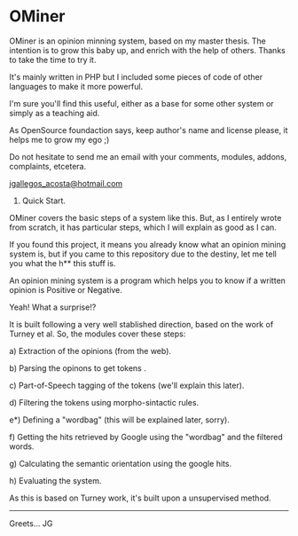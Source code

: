 # OMiner
OMiner is an opinion minning system, based on my master thesis. The intention is to grow this baby up, and enrich with the help of others. Thanks to take the time to try it.

It's mainly written in PHP but I included some pieces of code of other languages to make it more powerful.

I'm sure you'll find this useful, either as a base for some other system or simply as a teaching aid.

As OpenSource foundaction says, keep author's name and license please, it helps me to grow my ego ;)

Do not hesitate to send me an email with your comments, modules, addons, complaints, etcetera.

jgallegos_acosta@hotmail.com


1. Quick Start.

OMiner covers the basic steps of a system like this. But, as I entirely wrote from scratch, it has particular steps, which I will explain as good as I can.

If you found this project, it means you already know what an opinion mining system is, but if you came to this repository due to the destiny, let me tell you what the h** this stuff is.

An opinion mining system is a program which helps you to know if a written opinion is Positive or Negative.

Yeah! What a surprise!?

It is built following a very well stablished direction, based on the work of Turney et al.
So, the modules cover these steps:

a) Extraction of the opinions (from the web).

b) Parsing the opinons to get tokens .

c) Part-of-Speech tagging of the tokens (we'll explain this later).

d) Filtering the tokens using morpho-sintactic rules.

e*) Defining a "wordbag" (this will be explained later, sorry).

f) Getting the hits retrieved by Google using the "wordbag" and the filtered words.

g) Calculating the semantic orientation using the google hits.

h) Evaluating the system.

As this is based on Turney work, it's built upon a unsupervised method.

---
Greets... JG
